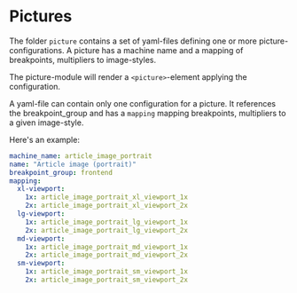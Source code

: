 # Pictures

The folder `picture` contains a set of yaml-files defining one or more picture-configurations. A picture has a machine name and a mapping of breakpoints, multipliers to image-styles.

The picture-module will render a `<picture>`-element applying the configuration.

A yaml-file can contain only one configuration for a picture. It references the breakpoint_group and has a `mapping` mapping breakpoints, multipliers to a given image-style.

Here's an example:

```yaml
machine_name: article_image_portrait
name: "Article image (portrait)"
breakpoint_group: frontend
mapping:
  xl-viewport:
    1x: article_image_portrait_xl_viewport_1x
    2x: article_image_portrait_xl_viewport_2x
  lg-viewport:
    1x: article_image_portrait_lg_viewport_1x
    2x: article_image_portrait_lg_viewport_2x
  md-viewport:
    1x: article_image_portrait_md_viewport_1x
    2x: article_image_portrait_md_viewport_2x
  sm-viewport:
    1x: article_image_portrait_sm_viewport_1x
    2x: article_image_portrait_sm_viewport_2x
```

